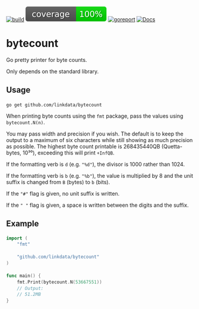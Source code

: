 [![build](https://github.com/linkdata/bytecount/actions/workflows/go.yml/badge.svg)](https://github.com/linkdata/bytecount/actions/workflows/go.yml)
[![coverage](https://github.com/linkdata/bytecount/blob/coverage/main/badge.svg)](https://htmlpreview.github.io/?https://github.com/linkdata/bytecount/blob/coverage/main/report.html)
[![goreport](https://goreportcard.com/badge/github.com/linkdata/bytecount)](https://goreportcard.com/report/github.com/linkdata/bytecount)
[![Docs](https://godoc.org/github.com/linkdata/bytecount?status.svg)](https://godoc.org/github.com/linkdata/bytecount)

# bytecount

Go pretty printer for byte counts.

Only depends on the standard library.

## Usage

`go get github.com/linkdata/bytecount`

When printing byte counts using the `fmt` package, pass the values using `bytecount.N(n)`.

You may pass width and precision if you wish. The default is to keep the output to
a maximum of six characters while still showing as much precision as possible.
The highest byte count printable is 268435440QB (Quetta-bytes, 10&#x00B3;&#x2070;),
exceeding this will print `+InfQB`.

If the formatting verb is `d` (e.g. `"%d"`), the divisor is 1000 rather than 1024.

If the formatting verb is `b` (e.g. `"%b"`), the value is multiplied by 8 and the
unit suffix is changed from `B` (bytes) to `b` (bits).

If the `"#"` flag is given, no unit suffix is written.

If the `" "` flag is given, a space is written between the digits and the suffix.

## Example

```go
import (
	"fmt"

	"github.com/linkdata/bytecount"
)

func main() {
	fmt.Print(bytecount.N(53667551))
	// Output:
	// 51.2MB
}
```
